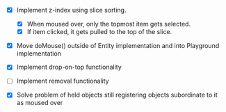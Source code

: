 - [x] Implement z-index using slice sorting.
    - [x] When moused over, only the topmost item gets selected.
    - [x] If item clicked, it gets pulled to the top of the slice.

- [x] Move doMouse() outside of Entity implementation and into Playground implementation

- [x] Implement drop-on-top functionality

- [ ] Implement removal functionality

- [x] Solve problem of held objects still registering objects subordinate to it as moused over